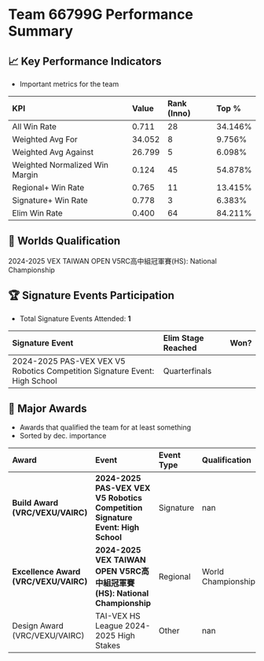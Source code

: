 # Team 66799G Performance Summary

## 📈 Key Performance Indicators
- Important metrics for the team

| KPI | Value | Rank (Inno) | Top % |
|:---|:-----|:----|:-----|
| All Win Rate | 0.711 | 28 | 34.146% |
| Weighted Avg For | 34.052 | 8 | 9.756% |
| Weighted Avg Against | 26.799 | 5 | 6.098% |
| Weighted Normalized Win Margin | 0.124 | 45 | 54.878% |
| Regional+ Win Rate | 0.765 | 11 | 13.415% |
| Signature+ Win Rate | 0.778 | 3 | 6.383% |
| Elim Win Rate | 0.400 | 64 | 84.211% |


## 🎯 Worlds Qualification
2024-2025 VEX TAIWAN OPEN V5RC高中組冠軍賽(HS): National Championship

## 🏆 Signature Events Participation
- Total Signature Events Attended: **1**

| Signature Event | Elim Stage Reached | Won? |
|:----------------|:-------------------|:----|
| 2024-2025 PAS-VEX VEX V5 Robotics Competition Signature Event: High School | Quarterfinals |  |


## 🥇 Major Awards
- Awards that qualified the team for at least something
- Sorted by dec. importance

| Award | Event | Event Type | Qualification |
|:------|:------|:-----------|:--------------|
| **Build Award (VRC/VEXU/VAIRC)** | **2024-2025 PAS-VEX VEX V5 Robotics Competition Signature Event: High School** | Signature | nan |
| **Excellence Award (VRC/VEXU/VAIRC)** | **2024-2025 VEX TAIWAN OPEN V5RC高中組冠軍賽(HS): National Championship** | Regional | World Championship |
| Design Award (VRC/VEXU/VAIRC) | TAI-VEX HS League 2024-2025 High Stakes | Other | nan |

